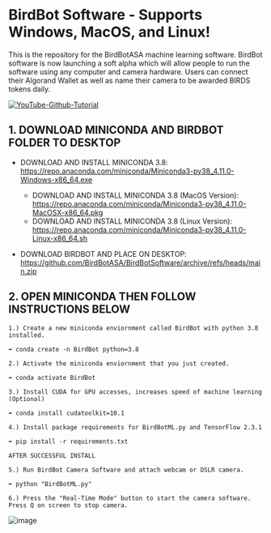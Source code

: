 # BirdBot Software - Supports Windows, MacOS, and Linux!

This is the repository for the BirdBotASA machine learning software. BirdBot software is now launching a soft alpha which will allow people to run the software using any computer and camera hardware. Users can connect their Algorand Wallet as well as name their camera to be awarded BIRDS tokens daily.

[![YouTube-Github-Tutorial](https://user-images.githubusercontent.com/98153765/164566961-253898e2-9138-4bfc-815e-8107ae79f9d5.jpg)](https://www.youtube.com/watch?v=KMd5gCiOKqo)


## **1. DOWNLOAD MINICONDA AND BIRDBOT FOLDER TO DESKTOP**

- DOWNLOAD AND INSTALL MINICONDA 3.8: https://repo.anaconda.com/miniconda/Miniconda3-py38_4.11.0-Windows-x86_64.exe
  - DOWNLOAD AND INSTALL MINICONDA 3.8 (MacOS Version): https://repo.anaconda.com/miniconda/Miniconda3-py38_4.11.0-MacOSX-x86_64.pkg
  - DOWNLOAD AND INSTALL MINICONDA 3.8 (Linux Version): https://repo.anaconda.com/miniconda/Miniconda3-py38_4.11.0-Linux-x86_64.sh

- DOWNLOAD BIRDBOT AND PLACE ON DESKTOP: https://github.com/BirdBotASA/BirdBotSoftware/archive/refs/heads/main.zip

## **2. OPEN MINICONDA THEN FOLLOW INSTRUCTIONS BELOW**

```
1.) Create a new miniconda enviornment called BirdBot with python 3.8 installed.

➡ conda create -n BirdBot python=3.8

2.) Activate the miniconda enviornment that you just created.

➡ conda activate BirdBot

3.) Install CUDA for GPU accesses, increases speed of machine learning (Optional)

➡ conda install cudatoolkit=10.1

4.) Install package requirements for BirdBotML.py and TensorFlow 2.3.1

➡ pip install -r requirements.txt

AFTER SUCCESSFUL INSTALL

5.) Run BirdBot Camera Software and attach webcam or DSLR camera.

➡ python "BirdBotML.py"

6.) Press the "Real-Time Mode" button to start the camera software. Press Q on screen to stop camera.
```

![image](https://user-images.githubusercontent.com/98153765/164117037-ed1b0ed4-93b2-4ae9-9a9c-9dc5feec9570.png)

